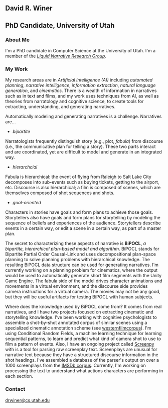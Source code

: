 ## David R. Winer

## PhD Candidate, University of Utah

### About Me

I'm a PhD candidate in Computer Science at the University of Utah. I'm a member of the [_Liquid Narrative Research Group_](http://liquidnarrative.cs.utah.edu/).

### My Work

My research areas are in _Artificial Intelligence_ _(AI)_ including _automated planning_, _narrative intelligence_, _information extraction_, _natural language generation_, and _cinematics_. There is a wealth of information in narratives such as in text and films, and my work uses techniques from AI, as well as theories from narratology and cognitive science, to create tools for extracting, understanding, and generating narratives.

Automatically modeling and generating narratives is a challenge. Narratives are...
- _bipartite_

Narratologists frequently distinguish story (e.g., plot, _fabula_) from discourse (i.e., the communicative plan for telling a story). These two parts interact and are coordinated, yet are difficult to model and generate in an integrated way.

- _hierarchcial_

Fabula is hierarchical: the event of flying from Raleigh to Salt Lake City decomposes into sub-events such as buying tickets, getting to the airport, etc. Discourse is also hierarchical; a film is composed of scenes, which are themselves composed of shot sequences and shots. 

- _goal-oriented_

Characters in stories have goals and form plans to achieve those goals. Storytellers also have goals and form plans for storytelling by modeling the sequence of beliefs and experiences of the audience. Storytellers describe events in a certain way, or edit a scene in a certain way, as part of a master plan.

The secret to characterizing these aspects of narrative is **BiPOCL**, _a bipartite, hierarchical plan-based model and algorithm_. BiPOCL stands for Bipartite Partial Order Causal-Link and uses decompositional plan-space planning to solve planning problems with hierarchical knowledge. The resulting BiPOCL data structure can be used for generating narratives. I'm currently working on a planning problem for cinematics, where the output would be used to automatically generate short film segments with the Unity Game Engine. The fabula side of the model drives character animations and movements in a virtual environment, and the discourse side provides camera instructions for a virtual camera. The movies may not be any good, but they will be useful artifacts for testing BiPOCL with human subjects.

Where does the knowledge used by BiPOCL come from? It comes from real narratives, and I have two projects focused on extracting cinematic and storytelling knowledge. I've been working with cognitive psychologists to assemble a shot-by-shot annotated corpus of similar scenes using a specialized cinematic annotation scheme (see [westernfilmcorpus](https://www.github.com/drwiner/westernduelfilmcorpus)). I'm using Conditional Random Fields, a machine learning technique for learning sequential patterns, to learn and predict what kind of camera shot to use to film a pattern of events. Also, I have an ongoing project called [Screenpy](https://www.github.com/drwiner/screenpy) with is a tool for parsing raw screenplay text. Screenplays are unusual for narrative text because they have a structured discourse information in the shot headings. I've assembled a database of the parser's output on over a 1000 screenplays from the [IMSDb corpus](imsdb.com). Currently, I'm working on processing the text to understand what actions characters are performing in each section. 



### Contact


drwiner@cs.utah.edu
